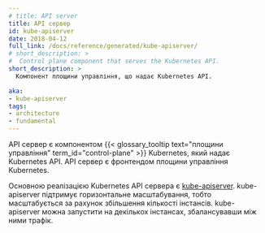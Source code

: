 ```yaml
---
# title: API server
title: API сервер
id: kube-apiserver
date: 2018-04-12
full_link: /docs/reference/generated/kube-apiserver/
# short_description: >
#  Control plane component that serves the Kubernetes API.
short_description: >
  Компонент площини управління, що надає Kubernetes API.

aka:
- kube-apiserver
tags:
- architecture
- fundamental
---
```

<!-- The API server is a component of the Kubernetes
{{< glossary_tooltip text="control plane" term_id="control-plane" >}} that exposes the Kubernetes API.
The API server is the front end for the Kubernetes control plane.
-->
API сервер є компонентом {{< glossary_tooltip text="площини управління" term_id="control-plane" >}} Kubernetes, який надає Kubernetes API. API сервер є фронтендом площини управління Kubernetes.

<!--more-->

<!-- The main implementation of a Kubernetes API server is [kube-apiserver](/docs/reference/generated/kube-apiserver/). -->
<!-- kube-apiserver is designed to scale horizontally&mdash;that is, it scales by deploying more instances. -->
<!-- You can run several instances of kube-apiserver and balance traffic between those instances. -->
Основною реалізацією Kubernetes API сервера є [kube-apiserver](/docs/reference/generated/kube-apiserver/). kube-apiserver підтримує горизонтальне масштабування, тобто масштабується за рахунок збільшення кількості інстансів. kube-apiserver можна запустити на декількох інстансах, збалансувавши між ними трафік.
